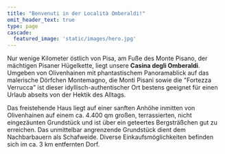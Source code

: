 ```yaml
---
title: "Benvenuti in der Località Omberaldi!"
omit_header_text: true
type: page
cascade:
  featured_image: 'static/images/hero.jpg'
---
```

Nur wenige Kilometer östlich von Pisa, am Fuße des Monte Pisano, der mächtigen Pisaner Hügelkette, liegt unsere **Casina degli Omberaldi**. Umgeben von Olivenhainen mit phantastischem Panoramablick auf das malerische Dörfchen Montemagno, die Monti Pisani sowie die "Fortezza Verrucca" ist dieser idyllisch-authentischer Ort bestens geeignet für einen Urlaub abseits von der Hektik des Alltags. 

Das freistehende Haus liegt auf einer sanften Anhöhe inmitten von Olivenhainen auf einem ca. 4.400 qm großen, terrassierten, nicht eingezäunten Grundstück und ist über ein geteertes Bergsträßchen gut zu erreichen. Das unmittelbar angrenzende Grundstück dient dem Nachbarbauern als Schafweide. Diverse Einkaufsmöglichkeiten befinden sich im ca. 3 km entfernten Dorf.